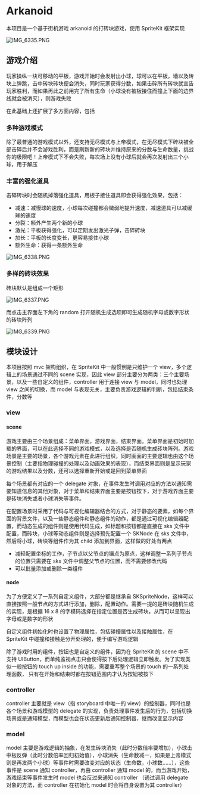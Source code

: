#  Arkanoid

本项目是一个基于街机游戏 arkanoid 的打砖块游戏，使用 SpriteKit 框架实现

![IMG_6335.PNG](https://i.loli.net/2020/12/21/vN1eqhBHa4slmfy.png)

## 游戏介绍

玩家操纵一块可移动的平板，游戏开始时会发射出小球，球可以在平板，墙以及砖块上弹跳，击中砖块砖块便会消失，同时玩家获得分数，如果击碎所有砖块就宣告玩家胜利，而如果再此之前用完了所有生命（小球没有被板接住而撞上下面的边界线就会被消灭），则游戏失败

在此基础上还扩展了多方面内容，包括

### 多种游戏模式

除了最普通的游戏模式以外，还支持无尽模式与上帝模式，在无尽模式下砖块被全部击碎后并不会游戏胜利，而是刷新新的砖块并维持原来的分数与生命数量，挑战你的极限吧！上帝模式下不会失败，每次场上没有小球后就会再次发射出三个小球，用于解压

### 丰富的强化道具

击碎砖块时会随机掉落强化道具，用板子接住道具即会获得强化效果，包括：

* 减速：减慢球的速度，小球每次碰撞都会微弱地提升速度，减速道具可以减缓球的速度
* 分裂：额外产生两个新的小球
* 激光：平板获得强化，可以定期发出激光子弹，击碎砖块
* 加长：平板的长度变长，更容易接住小球
* 额外生命：获得一条额外生命

![IMG_6338.PNG](https://i.loli.net/2020/12/21/rZtATbuhceQw8VS.png)

### 多样的砖块效果

砖块默认是组成一个矩形

![IMG_6337.PNG](https://i.loli.net/2020/12/21/8sQvROcfW51tq4L.png)

而点击主界面左下角的 random 打开随机生成选项即可生成随机字母或数字形状的砖块阵列

![IMG_6339.PNG](https://i.loli.net/2020/12/21/cCeGuJkTYgn4vR5.png)

## 模块设计

本项目按照 mvc 架构组织，在 SpriteKit 中一般惯例是只维护一个 view，多个逻辑上的场景通过不同的 scene 实现，因此 view 部分主要分为两类：三个主要场景，以及一些自定义的组件，controller 用于连接 view 与 model，同时也处理 view 之间的切换，而 model 与表现无关，主要负责游戏逻辑的判断，包括结束条件，分数等

### view

#### scene

游戏主要由三个场景组成：菜单界面，游戏界面，结束界面。菜单界面是初始时加载的界面，可以在此选择不同的游戏模式，以及选择是否随机生成砖块阵列。游戏场景是主要的场景，各个游戏元素在此进行组织，同时画面的主要逻辑也由这个场景控制（主要指物理碰撞的处理以及动画效果的表现），而结束界面则是显示玩家的游戏结果以及分数，还可以选择重新开始或是回到菜单界面

每个场景都有对应的一个 delegate 对象，在事件发生时调用对应的方法以通知需要知道信息的其他对象，对于菜单和结束界面主要是按钮按下，对于游戏界面主要是砖块消失或者小球消失等事件。

在配置场景时采用了代码与可视化编辑器结合的方式，对于静态的要素，如每个界面的背景文件，以及一些静态组件和静态组件的动作，都是通过可视化编辑器配置，而动态生成的组件则是使用代码生成，如标题和按钮都是直接在 sks 文件中配置，而砖块，小球等动态组件则是选择预先配置一个 SKNode 在 sks 文件中，然后将小球，砖块等组件作为其 child 添加到界面，这样做的好处有两点

* 减轻配置坐标的工作，子节点以父节点的锚点为原点，这样调整一系列子节点的位置只需要在 sks 文件中调整父节点的位置，而不需要修改代码
* 可以批量添加或删除一类组件

#### node

为了方便定义了一系列自定义组件，大部分都是继承自 SKSpriteNode，这样可以直接按照一般节点的方式进行添加，删除，配置动作。需要一提的是砖块随机生成的实现，是根据 16 x 8 的字模码选择在指定位置是否生成砖块，从而可以呈现出字母或是数字的形状

自定义组件初始化时也设置了物理属性，包括碰撞属性以及接触属性，在 SpriteKit 中碰撞和接触是分开处理的，便于编写游戏逻辑

除了游戏时用的组件，按钮也是自定义的组件，因为在 SpriteKit 的 scene 中不支持 UIButton，而单纯监视点击只会使得按下后处理逻辑立即触发。为了实现类似一般按钮的 touch up inside 的功能，需要重写整个场景的 touch 的一系列处理函数， 只有在开始和结束时都在按钮范围内才认为按钮被按下

### controller

controller 主要就是 view（指 storyboard 中唯一的 view）的控制器，同时也是各个场景和游戏模型的 delegate 的实现，负责处理事件发生后的行为，包括切换场景或是通知模型，而模型也会在状态更新后通知控制器，继而改变显示内容

### model

model 主要是游戏逻辑的抽象，在发生砖块消失（此时分数倍率要增加），小球击中板反弹（此时分数倍率回归初始值），小球消失（生命数减一，如果是上帝模式则是再发两个小球）等事件时需要改变对应的状态（生命数，小球数……），这些事件是 scene 通知 controller，再由 controller 通知 model 的，而当游戏开始，游戏结束等事件发生时 model 也会反过来通知 controller （通过调用 delegate 对象的方法，而 controller 在初始化 model 时会将自身设置为其 controller）
